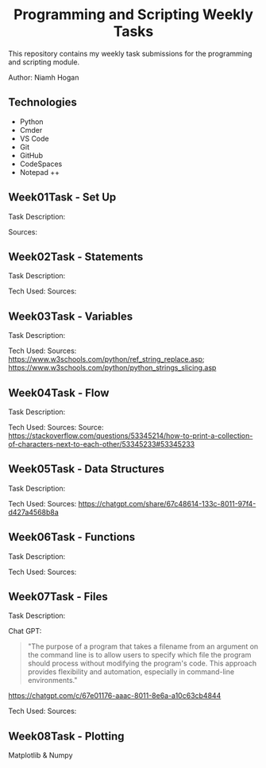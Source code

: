 # <h1 align="center"><b>Programming and Scripting Weekly Tasks</b></h1>

This repository contains my weekly task submissions for the programming and scripting module.

Author: Niamh Hogan

## Technologies

- Python
- Cmder
- VS Code
- Git 
- GitHub
- CodeSpaces
- Notepad ++

## Week01Task - Set Up
Task Description:

Sources:

## Week02Task - Statements
Task Description:

Tech Used:
Sources:

## Week03Task - Variables
Task Description:

Tech Used:
Sources: https://www.w3schools.com/python/ref_string_replace.asp; https://www.w3schools.com/python/python_strings_slicing.asp

## Week04Task - Flow
Task Description:

Tech Used:
Sources: Source: https://stackoverflow.com/questions/53345214/how-to-print-a-collection-of-characters-next-to-each-other/53345233#53345233

## Week05Task - Data Structures
Task Description:

Tech Used:
Sources: https://chatgpt.com/share/67c48614-133c-8011-97f4-d427a4568b8a

## Week06Task - Functions
Task Description:

Tech Used:
Sources:


## Week07Task - Files
Task Description:

Chat GPT:

> "The purpose of a program that takes a filename from an argument on the command line is to allow users to specify which file the program should process without modifying the program's code. This approach provides flexibility and automation, especially in command-line environments."

https://chatgpt.com/c/67e01176-aaac-8011-8e6a-a10c63cb4844

Tech Used:
Sources:

## Week08Task - Plotting

Matplotlib & Numpy
